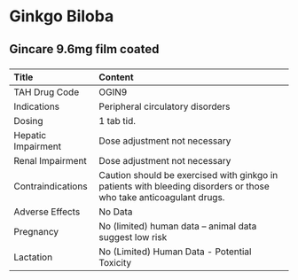 # Ginkgo Biloba

## Gincare 9.6mg film coated

##### 

| Title              | Content                                                                                                            |
|:-------------------|:-------------------------------------------------------------------------------------------------------------------|
| TAH Drug Code      | OGIN9                                                                                                              |
| Indications        | Peripheral circulatory disorders                                                                                   |
| Dosing             | 1 tab tid.                                                                                                         |
| Hepatic Impairment | Dose adjustment not necessary                                                                                      |
| Renal Impairment   | Dose adjustment not necessary                                                                                      |
| Contraindications  | Caution should be exercised with ginkgo in patients with bleeding disorders or those who take anticoagulant drugs. |
| Adverse Effects    | No Data                                                                                                            |
| Pregnancy          | No (limited) human data – animal data suggest low risk                                                             |
| Lactation          | No (Limited) Human Data - Potential Toxicity                                                                       |

